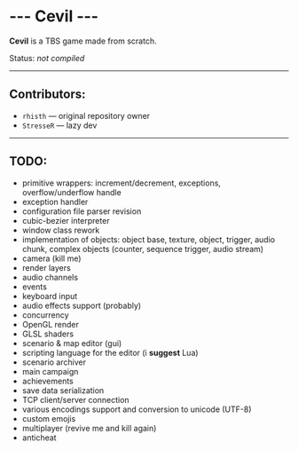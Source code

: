 ﻿# --- Cevil ---
__Cevil__ is a TBS game made from scratch.

Status: *not compiled*
___
## Contributors:
- `rhisth` — original repository owner
- `StresseR` — lazy dev
___
## TODO:
- primitive wrappers: increment/decrement, exceptions, overflow/underflow handle
- exception handler
- configuration file parser revision
- cubic-bezier interpreter
- window class rework
- implementation of objects: object base, texture, object, trigger, audio chunk, complex objects (counter, sequence trigger, audio stream)
- camera (kill me)
- render layers
- audio channels
- events
- keyboard input
- audio effects support (probably)
- concurrency
- OpenGL render
- GLSL shaders
- scenario & map editor (gui)
- scripting language for the editor (i **suggest** Lua)
- scenario archiver
- main campaign
- achievements
- save data serialization
- TCP client/server connection
- various encodings support and conversion to unicode (UTF-8)
- custom emojis
- multiplayer (revive me and kill again)
- anticheat
